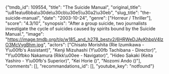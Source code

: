 {"tmdb_id": 109554, "title": "The Suicide Manual", "original_title": "\u81ea\u6bba\u30de\u30cb\u30e5\u30a2\u30eb", "slug_title": "the-suicide-manual", "date": "2003-10-24", "genre": ["Horreur / Thriller"], "score": "4.3/10", "synopsis": "After a group suicide, two journalists investigate the cycle of suicides caused by spirits bound by the Suicide Manual.", "image": "https://image.tmdb.org/t/p/w185_and_h278_bestv2/6HRWeDJAyKhbpV4lzO3McVygBhm.jpg", "actors": ["Chisato Morishita (Rie Izumikawa - Y\u00fb's Assistant)", "Kenji Mizuhashi (Y\u00fb Tachibana - Director)", "Y\u00fbko Nakamura (Rikk\u00ee - Navigator)", "Hideo Sakaki (Keita Yashiro - Y\u00fb's Superior)", "Kei Horie ()", "Nozomi Ando ()"], "comments": [], "recommandations_id": [], "youtube_key": "notfound"}